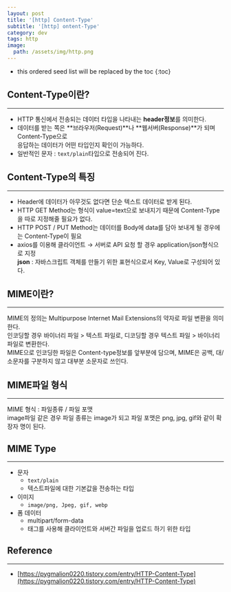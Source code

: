 ```yaml
---
layout: post
title: '[http] Content-Type'
subtitle: '[http] ontent-Type'
category: dev
tags: http
image:
  path: /assets/img/http.png
---
```


<!-- prettier-ignore -->
* this ordered seed list will be replaced by the toc 
{:toc}

## Content-Type이란?

---

- HTTP 통신에서 전송되는 데이터 타입을 나타내는 **header정보**를 의미한다.
- 데이터를 받는 쪽은 **브라우저(Request)**나 **웹서버(Response)**가 되며 Content-Type으로  
  응답하는 데이터가 어떤 타입인지 확인이 가능하다.
- 일반적인 문자 : `text/plain`타입으로 전송되어 진다.

## Content-Type의 특징

---

- Header에 데이터가 아무것도 없다면 단순 텍스트 데이터로 받게 된다.
- HTTP GET Method는 형식이 value=text으로 보내지기 때문에 Content-Type을 따로 지정해줄 필요가 없다.
- HTTP POST / PUT Method는 데이터를 Body에 data를 담아 보내게 될 경우에는 Content-Type이 필요
- axios를 이용해 클라이언트 → 서버로 API 요청 할 경우 application/json형식으로 지정  
  **json** : 자바스크립트 객체를 만들기 위한 표현식으로서 Key, Value로 구성되어 있다.

## MIME이란?

---

MIME의 정의는 Multipurpose Internet Mail Extensions의 약자로 파일 변환을 의미한다.  
인코딩할 경우 바이너리 파일 > 텍스트 파일로, 디코딩할 경우 텍스트 파일 > 바이너리 파일로 변환한다.  
MIME으로 인코딩한 파일은 Content-type정보를 앞부분에 담으며, MIME은 공백, 대/소문자를 구분하지 않고 대부분 소문자로 쓰인다.

## MIME파일 형식

---

MIME 형식 : 파일종류 / 파일 포맷  
image파일 같은 경우 파일 종류는 image가 되고 파일 포맷은 png, jpg, gif와 같이 확장자 명이 된다.

## MIME Type

---

- 문자
  - `text/plain`
  - 텍스트파일에 대한 기본값을 전송하는 타입
- 이미지
  - `image/png, Jpeg, gif, webp`
- 폼 데이터
  - multipart/form-data
  - <form>태그를 사용해 클라이언트와 서버간 파일을 업로드 하기 위한 타입

## Reference

---

- [https://pygmalion0220.tistory.com/entry/HTTP-Content-Type](https://pygmalion0220.tistory.com/entry/HTTP-Content-Type)
